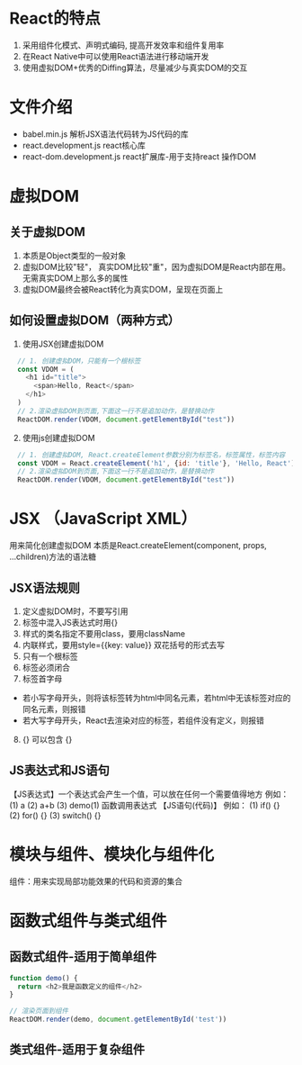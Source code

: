 # React的特点
1. 采用组件化模式、声明式编码, 提高开发效率和组件复用率
2. 在React Native中可以使用React语法进行移动端开发
3. 使用虚拟DOM+优秀的Diffing算法，尽量减少与真实DOM的交互

# 文件介绍
* babel.min.js 解析JSX语法代码转为JS代码的库
* react.development.js  react核心库
* react-dom.development.js  react扩展库-用于支持react 操作DOM


# 虚拟DOM

## 关于虚拟DOM
1. 本质是Object类型的一般对象
2. 虚拟DOM比较"轻"， 真实DOM比较"重"，因为虚拟DOM是React内部在用。无需真实DOM上那么多的属性
3. 虚拟DOM最终会被React转化为真实DOM，呈现在页面上 
## 如何设置虚拟DOM（两种方式）

1. 使用JSX创建虚拟DOM
```javascript
  // 1. 创建虚拟DOM，只能有一个根标签
  const VDOM = (
    <h1 id="title">
      <span>Hello, React</span>
    </h1>
  )
  // 2.渲染虚拟DOM到页面,下面这一行不是追加动作，是替换动作
  ReactDOM.render(VDOM, document.getElementById("test"))
```

2. 使用js创建虚拟DOM
```javascript
  // 1. 创建虚拟DOM, React.createElement参数分别为标签名，标签属性，标签内容
  const VDOM = React.createElement('h1', {id: 'title'}, 'Hello, React')
  // 2.渲染虚拟DOM到页面,下面这一行不是追加动作，是替换动作
  ReactDOM.render(VDOM, document.getElementById("test"))
```

# JSX （JavaScript XML）
用来简化创建虚拟DOM
本质是React.createElement(component, props, ...children)方法的语法糖

## JSX语法规则
1. 定义虚拟DOM时，不要写引用
2. 标签中混入JS表达式时用{}
3. 样式的类名指定不要用class，要用className
4. 内联样式，要用style={{key: value}} 双花括号的形式去写
5. 只有一个根标签
6. 标签必须闭合
7. 标签首字母
  * 若小写字母开头，则将该标签转为html中同名元素，若html中无该标签对应的同名元素，则报错
  * 若大写字母开头，React去渲染对应的标签，若组件没有定义，则报错
8. {} 可以包含 {}
## JS表达式和JS语句
【JS表达式】一个表达式会产生一个值，可以放在任何一个需要值得地方
        例如： 
        (1) a
        (2) a+b
        (3) demo(1) 函数调用表达式
【JS语句(代码)】
        例如：
        (1) if() {}
        (2) for() {}
        (3) switch() {} 
  


# 模块与组件、模块化与组件化
组件：用来实现局部功能效果的代码和资源的集合
# 函数式组件与类式组件

## 函数式组件-适用于简单组件

```javascript
function demo() {
  return <h2>我是函数定义的组件</h2>
}

// 渲染页面到组件
ReactDOM.render(demo, document.getElementById('test'))
```

## 类式组件-适用于复杂组件